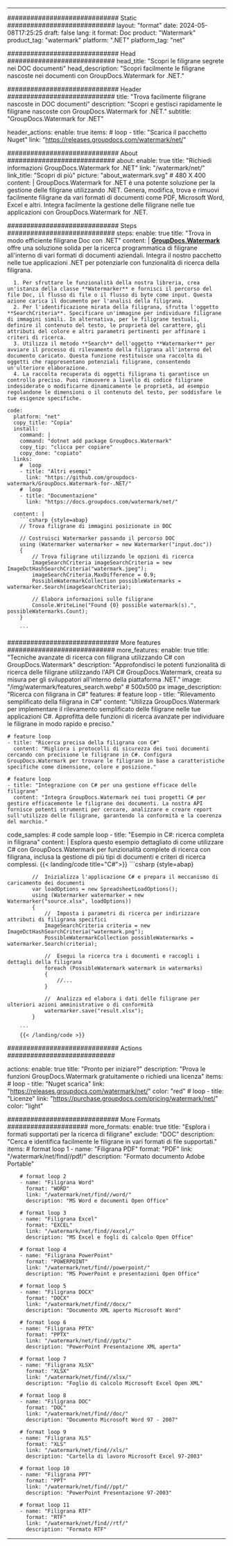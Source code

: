 
---
############################# Static ############################
layout: "format"
date:  2024-05-08T17:25:25
draft: false
lang: it
format: Doc
product: "Watermark"
product_tag: "watermark"
platform: ".NET"
platform_tag: "net"

############################# Head ############################
head_title: "Scopri le filigrane segrete nei DOC documenti"
head_description: "Scopri facilmente le filigrane nascoste nei documenti con GroupDocs.Watermark for .NET."

############################# Header ############################
title: "Trova facilmente filigrane nascoste in DOC documenti" 
description: "Scopri e gestisci rapidamente le filigrane nascoste con GroupDocs.Watermark for .NET."
subtitle: "GroupDocs.Watermark for .NET" 

header_actions:
  enable: true
  items:
    #  loop
    - title: "Scarica il pacchetto Nuget"
      link: "https://releases.groupdocs.com/watermark/net/"
      
############################# About ############################
about:
    enable: true
    title: "Richiedi informazioni GroupDocs.Watermark for .NET"
    link: "/watermark/net/"
    link_title: "Scopri di più"
    picture: "about_watermark.svg" # 480 X 400
    content: |
       GroupDocs.Watermark for .NET è una potente soluzione per la gestione delle filigrane utilizzando .NET. Genera, modifica, trova e rimuovi facilmente filigrane da vari formati di documenti come PDF, Microsoft Word, Excel e altri. Integra facilmente la gestione delle filigrane nelle tue applicazioni con GroupDocs.Watermark for .NET.

############################# Steps ############################
steps:
    enable: true
    title: "Trova in modo efficiente filigrane Doc con .NET"
    content: |
      **[GroupDocs.Watermark](https://products.groupdocs.com/watermark/net/)** offre una soluzione solida per la ricerca programmatica di filigrane all'interno di vari formati di documenti aziendali. Integra il nostro pacchetto nelle tue applicazioni .NET per potenziarle con funzionalità di ricerca della filigrana.
      
      1. Per sfruttare le funzionalità della nostra libreria, crea un'istanza della classe **Watermarker** e fornisci il percorso del file Doc, il flusso di file o il flusso di byte come input. Questa azione carica il documento per l'analisi della filigrana.
      2. Per l'identificazione mirata della filigrana, sfrutta l'oggetto **SearchCriteria**. Specificare un'immagine per individuare filigrane di immagini simili. In alternativa, per le filigrane testuali, definire il contenuto del testo, le proprietà del carattere, gli attributi del colore e altri parametri pertinenti per affinare i criteri di ricerca.
      3. Utilizza il metodo **Search** dell'oggetto **Watermarker** per avviare il processo di rilevamento della filigrana all'interno del documento caricato. Questa funzione restituisce una raccolta di oggetti che rappresentano potenziali filigrane, consentendo un'ulteriore elaborazione.
      4. La raccolta recuperata di oggetti filigrana ti garantisce un controllo preciso. Puoi rimuovere a livello di codice filigrane indesiderate o modificarne dinamicamente le proprietà, ad esempio regolandone le dimensioni o il contenuto del testo, per soddisfare le tue esigenze specifiche.
   
    code:
      platform: "net"
      copy_title: "Copia"
      install:
        command: |
        command: "dotnet add package GroupDocs.Watermark"
        copy_tip: "clicca per copiare"
        copy_done: "copiato"
      links:
        #  loop
        - title: "Altri esempi"
          link: "https://github.com/groupdocs-watermark/GroupDocs.Watermark-for-.NET/"
        #  loop
        - title: "Documentazione"
          link: "https://docs.groupdocs.com/watermark/net/"
          
      content: |
        ```csharp {style=abap}
        // Trova filigrane di immagini posizionate in DOC

        // Costruisci Watermarker passando il percorso DOC
        using (Watermarker watermarker = new Watermarker("input.doc"))
        {
            // Trova filigrane utilizzando le opzioni di ricerca
            ImageSearchCriteria imageSearchCriteria = new ImageDctHashSearchCriteria("watermark.jpeg");
            imageSearchCriteria.MaxDifference = 0.9;
            PossibleWatermarkCollection possibleWatermarks = watermarker.Search(imageSearchCriteria);

            // Elabora informazioni sulle filigrane
            Console.WriteLine("Found {0} possible watermark(s).", possibleWatermarks.Count);
        }
        
        ```  

############################# More features ############################
more_features:
  enable: true
  title: "Tecniche avanzate di ricerca con filigrana utilizzando C# con GroupDocs.Watermark"
  description: "Approfondisci le potenti funzionalità di ricerca delle filigrane utilizzando l'API C# GroupDocs.Watermark, creata su misura per gli sviluppatori all'interno della piattaforma .NET."
  image: "/img/watermark/features_search.webp" # 500x500 px
  image_description: "Ricerca con filigrana in C#"
  features:
    # feature loop
    - title: "Rilevamento semplificato della filigrana in C#"
      content: "Utilizza GroupDocs.Watermark per implementare il rilevamento semplificato delle filigrane nelle tue applicazioni C#. Approfitta delle funzioni di ricerca avanzate per individuare le filigrane in modo rapido e preciso."

    # feature loop
    - title: "Ricerca precisa della filigrana con C#"
      content: "Migliora i protocolli di sicurezza dei tuoi documenti cercando con precisione le filigrane in C#. Configura GroupDocs.Watermark per trovare le filigrane in base a caratteristiche specifiche come dimensione, colore e posizione."

    # feature loop
    - title: "Integrazione con C# per una gestione efficace delle filigrane"
      content: "Integra GroupDocs.Watermark nei tuoi progetti C# per gestire efficacemente le filigrane dei documenti. La nostra API fornisce potenti strumenti per cercare, analizzare e creare report sull'utilizzo delle filigrane, garantendo la conformità e la coerenza del marchio."
      
  code_samples:
    # code sample loop
    - title: "Esempio in C#: ricerca completa in filigrana"
      content: |
        Esplora questo esempio dettagliato di come utilizzare C# con GroupDocs.Watermark per funzionalità complete di ricerca con filigrana, inclusa la gestione di più tipi di documenti e criteri di ricerca complessi.
        {{< landing/code title="C#">}}
        ```csharp {style=abap}
        
            //  Inizializza l'applicazione C# e prepara il meccanismo di caricamento dei documenti
            var loadOptions = new SpreadsheetLoadOptions();
            using (Watermarker watermarker = new Watermarker("source.xlsx", loadOptions))
            {
                //  Imposta i parametri di ricerca per indirizzare attributi di filigrana specifici
                ImageSearchCriteria criteria = new ImageDctHashSearchCriteria("watermark.png");
                PossibleWatermarkCollection possibleWatermarks = watermarker.Search(criteria);

                //  Esegui la ricerca tra i documenti e raccogli i dettagli della filigrana
                foreach (PossibleWatermark watermark in watermarks)
                {
                    //...
                }

                //  Analizza ed elabora i dati delle filigrane per ulteriori azioni amministrative o di conformità
                watermarker.save("result.xlsx");
            }

        ```
        {{< /landing/code >}}


############################# Actions ############################

actions:
  enable: true
  title: "Pronto per iniziare?"
  description: "Prova le funzioni GroupDocs.Watermark gratuitamente o richiedi una licenza"
  items:
    #  loop
    - title: "Nuget scarica"
      link: "https://releases.groupdocs.com/watermark/net/"
      color: "red"
        #  loop
    - title: "Licenze"
      link: "https://purchase.groupdocs.com/pricing/watermark/net/"
      color: "light"


############################# More Formats #####################
more_formats:
    enable: true
    title: "Esplora i formati supportati per la ricerca di filigrane"
    exclude: "DOC"
    description: "Cerca e identifica facilmente le filigrane in vari formati di file supportati."
    items: 
        # format loop 1
        - name: "Filigrana PDF"
          format: "PDF"
          link: "/watermark/net/find//pdf/"
          description: "Formato documento Adobe Portable"

        # format loop 2
        - name: "Filigrana Word"
          format: "WORD"
          link: "/watermark/net/find//word/"
          description: "MS Word e documenti Open Office"
          
        # format loop 3
        - name: "Filigrana Excel"
          format: "EXCEL"
          link: "/watermark/net/find//excel/"
          description: "MS Excel e fogli di calcolo Open Office"

        # format loop 4
        - name: "Filigrana PowerPoint"
          format: "POWERPOINT"
          link: "/watermark/net/find//powerpoint/"
          description: "MS PowerPoint e presentazioni Open Office"

        # format loop 5
        - name: "Filigrana DOCX"
          format: "DOCX"
          link: "/watermark/net/find//docx/"
          description: "Documento XML aperto Microsoft Word"
          
        # format loop 6
        - name: "Filigrana PPTX"
          format: "PPTX"
          link: "/watermark/net/find//pptx/"
          description: "PowerPoint Presentazione XML aperta"
          
        # format loop 7
        - name: "Filigrana XLSX"
          format: "XLSX"
          link: "/watermark/net/find//xlsx/"
          description: "Foglio di calcolo Microsoft Excel Open XML"

        # format loop 8
        - name: "Filigrana DOC"
          format: "DOC"
          link: "/watermark/net/find//doc/"
          description: "Documento Microsoft Word 97 - 2007"

        # format loop 9
        - name: "Filigrana XLS"
          format: "XLS"
          link: "/watermark/net/find//xls/"
          description: "Cartella di lavoro Microsoft Excel 97-2003"

        # format loop 10
        - name: "Filigrana PPT"
          format: "PPT"
          link: "/watermark/net/find//ppt/"
          description: "PowerPoint Presentazione 97-2003"

        # format loop 11
        - name: "Filigrana RTF"
          format: "RTF"
          link: "/watermark/net/find//rtf/"
          description: "Formato RTF"

---